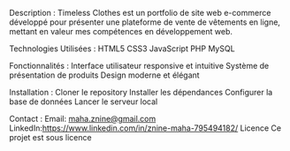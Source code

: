 Description :
Timeless Clothes est un portfolio de site web e-commerce développé pour présenter une plateforme de vente de vêtements en ligne, mettant en valeur mes compétences en développement web.

Technologies Utilisées :
HTML5
CSS3
JavaScript
PHP
MySQL

Fonctionnalités :
Interface utilisateur responsive et intuitive
Système de présentation de produits
Design moderne et élégant

Installation :
Cloner le repository
Installer les dépendances
Configurer la base de données
Lancer le serveur local

Contact :
Email: maha.znine@gmail.com
LinkedIn:https://www.linkedin.com/in/znine-maha-795494182/
Licence
Ce projet est sous licence 
